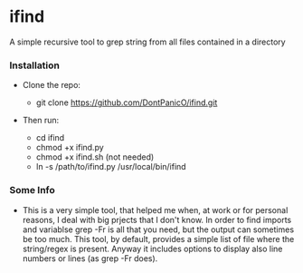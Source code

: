 # ifind
A simple recursive tool to grep string from all files contained in a directory

### Installation

- Clone the repo:

  - git clone https://github.com/DontPanicO/ifind.git

- Then run:

  - cd ifind
  - chmod +x ifind.py
  - chmod +x ifind.sh (not needed)
  - ln -s /path/to/ifind.py /usr/local/bin/ifind

### Some Info

- This is a very simple tool, that helped me when, at work or for personal reasons, I deal with big prjects that I don't know. In order
  to find imports and variablse grep -Fr is all that you need, but the output can sometimes be too much. This tool, by default, provides
  a simple list of file where the string/regex is present. Anyway it includes options to display also line numbers or lines (as grep -Fr
  does).


